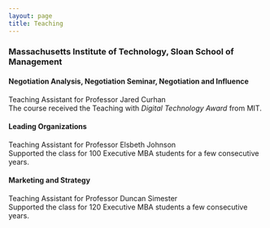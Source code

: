 ```yaml
---
layout: page
title: Teaching
---
```



### Massachusetts Institute of Technology, Sloan School of Management

#### Negotiation Analysis, Negotiation Seminar, Negotiation and Influence
Teaching Assistant for Professor Jared Curhan<br>
The course received the Teaching with _Digital Technology Award_ from MIT.

#### Leading Organizations
Teaching Assistant for Professor Elsbeth Johnson <br>
Supported the class for 100 Executive MBA students for a few consecutive years.

#### Marketing and Strategy
Teaching Assistant for Professor Duncan Simester <br>
Supported the class for 120 Executive MBA students a few consecutive years.


